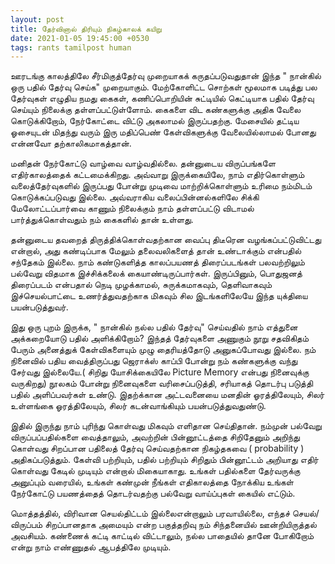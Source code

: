 ```yaml
---
layout: post
title: தேர்வினால் திரியும் நிகழ்காலக் கயிறு
date: 2021-01-05 19:45:00 +0530
tags: rants tamilpost human
---
```


ஊரடங்கு காலத்திலே சீர்மிகுத்தேர்வு முறையாகக் கருதப்படுவதுதான் இந்த " நான்கில் ஒரு பதில் தேர்வு செய்க" முறையாகும். 
மேற்கோளிட்ட சொற்கள் மூலமாக படித்து பல தேர்வுகள் எழுதிய நமது கைகள், கணிப்பொறியின் சுட்டியில் கெட்டியாக பதில் தேர்வு 
செய்யும் நிலைக்கு தள்ளப்பட்டுள்ளோம். கைகளை விட கண்களுக்கு அதிக வேலை கொடுக்கிறோம், நேர்கோட்டை விட்டு அகலாமல் இருப்பதற்கு.
மேசையில் தட்டிய ஓசையுடன் மிதந்து வரும் இரு மதிப்பெண் கேள்விகளுக்கு வேலையில்லாமல் போனது என்னவோ தற்காலிகமாகத்தான்.  
<!--more-->
மனிதன் நேர்கோட்டு வாழ்வை வாழ்வதில்லை. தன்னுடைய விருப்பங்களே எதிர்காலத்தைக் கட்டமைக்கிறது. 
அவ்வாறு இருக்கையிலே, நாம் எதிர்கொள்ளும் வலைத்தேர்வுகளில் இருப்பது போன்று முடிவை மாற்றிக்கொள்ளும் 
உரிமை நம்மிடம் கொடுக்கப்படுவது இல்லை. அவ்வராகிய வலைப்பின்னல்களிலே சிக்கி மேலோட்டப்பார்வை காணும் நிலைக்கும்
நாம் தள்ளப்பட்டு விடாமல் பார்த்துக்கொள்வதும் நம் கைகளில் தான் உள்ளது.  

தன்னுடைய தவறைத் திருத்திக்கொள்வதற்கான வைப்பு திடீரென வழங்கப்பட்டுவிட்டது என்றால், அது கண்டிப்பாக மேலும் தலைவலிகளைத்
தான் உண்டாக்கும் என்பதில் சந்தேகம் இல்லை. நாம் கண்டுகளித்த காலப்பயணத் திரைப்படங்கள் பலவற்றிலும் பல்வேறு விதமாக 
இச்சிக்கலைக் கையாண்டிருப்பார்கள். இருப்பினும், பொதுஜனத் திரைப்படம் என்பதால் நெடி முழக்காமல், சுருக்கமாகவும், தெளிவாகவும் 
இச்செயல்பாட்டை உணர்த்துவதற்காக மிகவும் சில இடங்களிலேயே இந்த யுக்தியை பயன்படுத்துவர்.  

இது ஒரு புறம் இருக்க, " நான்கில் நல்ல பதில் தேர்வு" செய்வதில் நாம் எத்துனை அக்கறையோடு பதில் அளிக்கிறோம்? இந்தத் தேர்வுகளை 
அணுகும் நூறு சதவிகிதம் பேரும் அனைத்துக் கேள்விகளையும் முழு தைரியத்தோடு அனுகப்போவது இல்லை. நம் நினைவில் பதிய வைத்திருப்பது
ஜெராக்ஸ் காப்பி போன்று நம் கண்களுக்கு வந்து சேர்வது இல்லையே.( சிறிது யோசிக்கையிலே Picture Memory என்பது நினைவுக்கு வருகிறது) நூலகம் போன்று நினைவுகளை வரிசைப்படுத்தி, சரியாகத் தொடர்பு படுத்தி
பதில் அளிப்பவர்கள் உண்டு. இதற்க்கான அட்டவனையை மனதின் ஓரத்திலேயும், சிலர் உள்ளங்கை ஓரத்திலேயும், சிலர் கடன்வாங்கியும் 
பயன்படுத்துவதுண்டு.  

இதில் இருந்து நாம் புரிந்து கொள்வது மிகவும் எளிதான செய்திதான். நம்முன் பல்வேறு விருப்பப்பதில்களை வைத்தாலும், 
அவற்றின் பின்னூட்டத்தை சிறிதேனும் அறிந்து கொள்வது சிறப்பான பதிலைத் தேர்வு செய்வதற்கான நிகழ்தகவை 
( probability ) அதிகப்படுத்தும். கேள்வி பற்றியும், பதில் பற்றியும் சிறிதும் பின்னூட்டம் அறியாது எதிர் கொள்வது கேடில்
முடியும் என்றால் மிகையாகாது. உங்கள் பதில்களை தேர்வருக்கு அனுப்பும் வரையில், உங்கள் கண்முன் நீங்கள் எதிகாலத்தை நோக்கிய
உங்கள் நேர்கோட்டு பயணத்தைத் தொடர்வதற்கு பல்வேறு வாய்ப்புகள் கையில் எட்டும்.  

மொத்தத்தில், விரிவான செயல்திட்டம் இல்லைஎன்றாலும் பரவாயில்லை, எந்தச் செயல்/விருப்பம் சிறப்பானதாக அமையும் என்ற பகுத்தறிவு
நம் சிந்தனையில் ஊன்றியிருத்தல் அவசியம். கண்ணைக் கட்டி காட்டில் விட்டாலும், நல்ல பாதையில் தானே போகிறோம் என்று நாம் 
எண்ணுதல் ஆபத்திலே முடியும்.  


